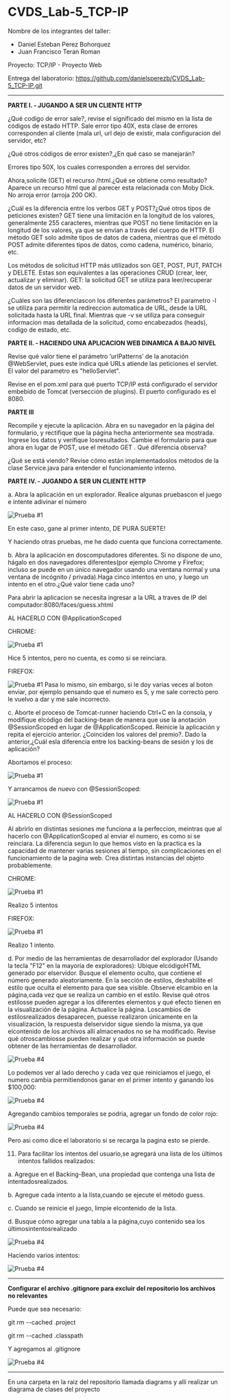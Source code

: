 # CVDS_Lab-5_TCP-IP

Nombre de los integrantes del taller:
- Daniel Esteban Perez Bohorquez
- Juan Francisco Teran Roman

Proyecto: TCP/IP - Proyecto Web

Entrega del laboratorio: https://github.com/danielsperezb/CVDS_Lab-5_TCP-IP.git

_______________________________________________________________________________________________________________________________________________________________________

**PARTE I. - JUGANDO A SER UN CLIENTE HTTP**

¿Qué codigo de error sale?, revise el significado del mismo en la lista de códigos de estado HTTP.
Sale error tipo 40X, esta clase de errores corresponden al cliente (mala url, url dejo de existir, mala configuracion del servidor, etc?

¿Qué otros códigos de error existen?,¿En qué caso se manejarán?

Errores tipo 50X, los cuales corresponden a errores del servidor.

Ahora,solicite (GET) el recurso /html.¿Qué se obtiene como resultado?
Aparece un recurso html que al parecer esta relacionada con Moby Dick. No arroja error (arroja 200 OK).

¿Cuál es la diferencia entre los verbos GET y POST?¿Qué otros tipos de peticiones existen?
GET tiene una limitación en la longitud de los valores, generalmente 255 caracteres, mientras que POST no tiene limitación en la longitud de los valores, ya que se envían a través del cuerpo de HTTP. El método GET solo admite tipos de datos de cadena, mientras que el método POST admite diferentes tipos de datos, como cadena, numérico, binario, etc.

Los métodos de solicitud HTTP más utilizados son GET, POST, PUT, PATCH y DELETE. Estas son equivalentes a las operaciones CRUD (crear, leer, actualizar y eliminar). GET: la solicitud GET se utiliza para leer/recuperar datos de un servidor web.

¿Cuáles son las diferenciascon los diferentes parámetros?
El parametro -l se utiliza para permitir la redireccion automatica de URL, desde la URL solicitada hasta la URL final. 
Mientras que -v se utiliza para conseguir informacion mas detallada de la solicitud, como encabezados (heads), codigo de estado, etc.


**PARTE II. - HACIENDO UNA APLICACION WEB DINAMICA A BAJO NIVEL**

Revise qué valor tiene el parámetro ‘urlPatterns’ de la anotación @WebServlet, pues este indica qué URLs atiende las peticiones el servlet.
El valor del parametro es "helloServlet".

Revise en el pom.xml para qué puerto TCP/IP está configurado el servidor embebido de Tomcat (versección de plugins).
El puerto configurado es el 8080.


**PARTE III**

Recompile y ejecute la aplicación. Abra en su navegador en la página del formulario, y rectifique que la página hecha anteriormente sea mostrada. Ingrese los datos y verifique losresultados. Cambie el formulario para que ahora en lugar de POST, use el método GET . Qué diferencia observa?

¿Qué se está viendo? Revise cómo están implementadoslos métodos de la clase Service.java para entender el funcionamiento interno.

**PARTE IV. - JUGANDO A SER UN CLIENTE HTTP**

a. Abra la aplicación en un explorador. Realice algunas pruebascon el juego e intente adivinar el número

![Prueba #1](https://tucatalogo.digital/img_cvds/prueba1.png)

En este caso, gane al primer intento, DE PURA SUERTE!

Y haciendo otras pruebas, me he dado cuenta que funciona correctamente.

b. Abra la aplicación en doscomputadores diferentes. Si no dispone de uno, hágalo en dos navegadores diferentes(por ejemplo Chrome y Firefox;
incluso se puede en un único navegador usando una ventana normal y una ventana de incógnito / privada).Haga cinco intentos en uno, y luego
un intento en el otro.¿Qué valor tiene cada uno?

Para abrir la aplicacion se necesita ingresar a la URL a traves de IP del computador:8080/faces/guess.xhtml


AL HACERLO CON @ApplicationScoped 

CHROME:

![Prueba #1](https://tucatalogo.digital/img_cvds/1.png)

Hice 5 intentos, pero no cuenta, es como si se reinciara.

FIREFOX:

![Prueba #1](https://tucatalogo.digital/img_cvds/2.png)
Pasa lo mismo, sin embargo, si le doy varias veces al boton enviar, por ejemplo pensando que el numero es 5,  y me sale correcto pero le vuelvo a dar y me sale incorrecto.


c. Aborte el proceso de Tomcat-runner haciendo Ctrl+C en la consola, y modifique elcódigo del backing-bean de manera que use la anotación
@SessionScoped en lugar de @ApplicationScoped. Reinicie la aplicación y repita el ejercicio anterior.
¿Coinciden los valores del premio?.
Dado la anterior,¿Cuál esla diferencia entre los backing-beans de sesión y los de aplicación?

Abortamos el proceso:

![Prueba #1](https://tucatalogo.digital/img_cvds/3.png)

Y arrancamos de nuevo con @SessionScoped:

![Prueba #1](https://tucatalogo.digital/img_cvds/6.png)

AL HACERLO CON @SessionScoped 

Al abrirlo en distintas sesiones me funciona a la perfeccion, meintras que al hacerlo con @ApplicationScoped al enviar el numero, es como si se reinciara.
La diferencia segun lo que hemos visto en la practica es la capacidad de mantener varias sesiones al tiempo, sin complicaciones en el funcionamiento de la pagina web.
Crea distintas instancias del objeto probablemente.


CHROME:

![Prueba #1](https://tucatalogo.digital/img_cvds/4.png)

Realizo 5 intentos

FIREFOX:

![Prueba #1](https://tucatalogo.digital/img_cvds/5.png)

Realizo 1 intento.

d. Por medio de las herramientas de desarrollador del explorador (Usando la tecla "F12" en la mayoría de exploradores):
Ubique elcódigoHTML generado por elservidor.
Busque el elemento oculto, que contiene el número generado aleatoriamente.
En la sección de estilos, deshabilite el estilo que oculta el elemento para que sea visible.
Observe elcambio en la página,cada vez que se realiza un cambio en el estilo.
Revise qué otros estilosse pueden agregar a los diferentes elementos y qué efecto tienen en la visualización de la página. Actualice la
página. Loscambios de estilosrealizados desaparecen, puesse realizaron únicamente en la visualización, la respuesta delservidor
sigue siendo la misma, ya que elcontenido de los archivos allí almacenados no se ha modificado.
Revise qué otroscambiosse pueden realizar y qué otra información se puede obtener de las herramientas de desarrollador.


![Prueba #4](https://tucatalogo.digital/img_cvds/descubrir.png)

Lo podemos ver al lado derecho y cada vez que reiniciamos el juego, el numero cambia permitiendonos ganar en el primer intento y ganando los $100,000:


![Prueba #4](https://tucatalogo.digital/img_cvds/descubrir2.png)


Agregando cambios temporales se podria, agregar un fondo de color rojo:

![Prueba #4](https://tucatalogo.digital/img_cvds/10.png)

Pero asi como dice el laboratorio si se recarga la pagina esto se pierde.

11. Para facilitar los intentos del usuario,se agregará una lista de los últimos intentos fallidos realizados:


a. Agregue en el Backing-Bean, una propiedad que contenga una lista de intentadosrealizados.

b. Agregue cada intento a la lista,cuando se ejecute el método guess.

c. Cuando se reinicie el juego, limpie elcontenido de la lista.

d. Busque cómo agregar una tabla a la página,cuyo contenido sea los últimosintentosrealizado

![Prueba #4](https://tucatalogo.digital/img_cvds/20.png)

Haciendo varios intentos:

![Prueba #4](https://tucatalogo.digital/img_cvds/22.png)

------------------------------------------------------------------

**Configurar el archivo .gitignore para excluir del repositorio los archivos no relevantes**

Puede que sea necesario:

git rm --cached .project

git rm --cached .classpath

Y agregamos al .gitignore

![Prueba #4](https://tucatalogo.digital/img_cvds/21.png)

----------------------------------------------------------------

En una carpeta en la raiz del repositorio llamada diagrams y allí realizar un diagrama de clases del proyecto